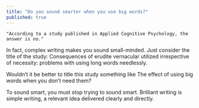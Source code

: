 ```yaml
---
title: "Do you sound smarter when you use big words?"
published: true
---
```


```
"According to a study published in Applied Cognitive Psychology, the answer is no."
```

In fact, complex writing makes you sound small-minded. Just consider the title of the study: Consequences of erudite vernacular utilized irrespective of necessity: problems with using long words needlessly.

Wouldn’t it be better to title this study something like The effect of using big words when you don’t need them?

To sound smart, you must stop trying to sound smart. Brilliant writing is simple writing, a relevant idea delivered clearly and directly.
